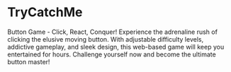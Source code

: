 # TryCatchMe
Button Game - Click, React, Conquer! Experience the adrenaline rush of clicking the elusive moving button. With adjustable difficulty levels, addictive gameplay, and sleek design, this web-based game will keep you entertained for hours. Challenge yourself now and become the ultimate button master!
